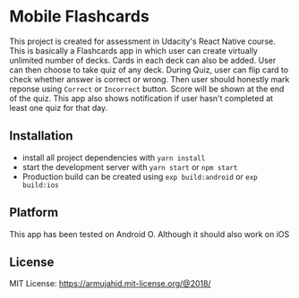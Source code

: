 # Mobile Flashcards

This project is created for assessment in Udacity's React Native course.
This is basically a Flashcards app in which user can create virtually unlimited number of decks.
Cards in each deck can also be added.
User can then choose to take quiz of any deck.
During Quiz, user can flip card to check whether answer is correct or wrong.
Then user should honestly mark reponse using `Correct` or `Incorrect` button.
Score will be shown at the end of the quiz.
This app also shows notification if user hasn't completed at least one quiz for that day.

## Installation

* install all project dependencies with `yarn install`
* start the development server with `yarn start` or `npm start`
* Production build can be created using  `exp build:android` or `exp build:ios`

## Platform

This app has been tested on Android O. Although it should also work on iOS

## License

MIT License: https://armujahid.mit-license.org/@2018/
